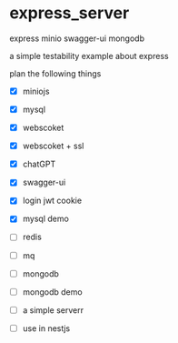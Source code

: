 # express_server

express minio swagger-ui mongodb 

a simple testability example about express 

plan the following things

* [x] miniojs
* [x] mysql
* [x] webscoket
* [x] webscoket + ssl
* [x] chatGPT
* [x] swagger-ui
* [x] login jwt cookie
* [x] mysql demo
* [ ] redis
* [ ] mq
* [ ] mongodb
* [ ] mongodb demo
* [ ] a simple serverr
* [ ] use in nestjs



